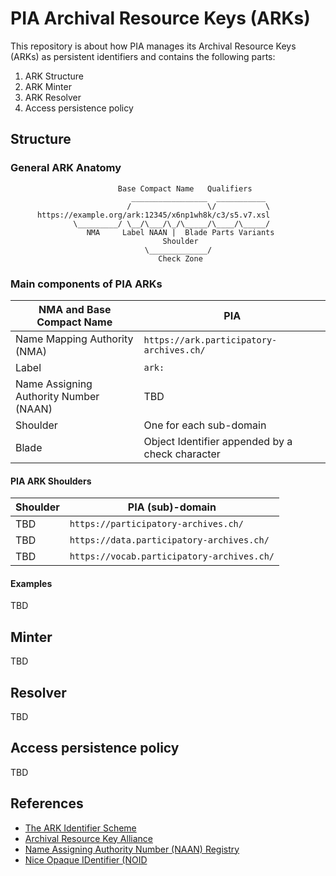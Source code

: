 # PIA Archival Resource Keys (ARKs)
This repository is about how PIA manages its Archival Resource Keys (ARKs) as persistent identifiers and contains the following parts:

1. ARK Structure
2. ARK Minter
3. ARK Resolver
4. Access persistence policy

## Structure
### General ARK Anatomy

```
                        Base Compact Name   Qualifiers
                           _________________  ___________
                          /                 \/           \
      https://example.org/ark:12345/x6np1wh8k/c3/s5.v7.xsl
              \_________/ \__/\___/\_/\_____/\____/\_____/
                 NMA     Label NAAN |  Blade Parts Variants
                                  Shoulder
                              \_____________/
                                 Check Zone

```
### Main components of PIA ARKs

| **NMA and Base Compact Name** | **PIA**                                                     |
|------------------------|-------------------------------------------------------------|
| Name Mapping Authority (NMA)                    | `https://ark.participatory-archives.ch/`                    |
| Label                  | `ark:`                                                         |
| Name Assigning Authority Number (NAAN)                   | TBD                                                         |
| Shoulder         | One for each sub-domain |
| Blade         | Object Identifier appended by a check character |

#### PIA ARK Shoulders

| **Shoulder** | **PIA (sub)-domain**                       |
|---------------|--------------------------------------------|
| TBD           | `https://participatory-archives.ch/`       |
| TBD           | `https://data.participatory-archives.ch/`  |
| TBD           | `https://vocab.participatory-archives.ch/` |

#### Examples
TBD

## Minter
TBD

## Resolver
TBD

## Access persistence policy
TBD

## References
- [The ARK Identifier Scheme](https://datatracker.ietf.org/doc/html/draft-kunze-ark-34)
- [Archival Resource Key Alliance](https://arks.org/)
- [Name Assigning Authority Number (NAAN) Registry](https://n2t.net/e/pub/naan_registry.txt)
- [Nice Opaque IDentifier (NOID](http://n2t.net/e/noid.html)
